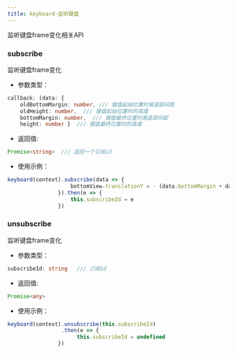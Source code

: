 ```yaml
---
title: keyboard-监听键盘
---
```


监听键盘frame变化相关API

### subscribe

监听键盘frame变化

* 参数类型：
```typescript
callback: (data: { 
    oldBottomMargin: number, /// 键盘起始位置时离底部间距
    oldHeight: number,  /// 键盘起始位置时的高度
    bottomMargin: number,  /// 键盘最终位置时离底部间距
    height: number }  /// 键盘最终位置时的高度
```
* 返回值:
```typescript
Promise<string>  /// 返回一个订阅id
```

* 使用示例：
```typescript
keyboard(context).subscribe(data => {
                    bottomView.translationY = - (data.bottomMargin + data.height)
                }).then(e => {
                    this.subscribeId = e
                })
```

### unsubscribe

监听键盘frame变化

* 参数类型：
```typescript
subscribeId: string   /// 订阅id
```
* 返回值:
```typescript
Promise<any>
```

* 使用示例：
```typescript
keyboard(context).unsubscribe(this.subscribeId)
                 .then(e => {
                      this.subscribeId = undefined
                })
```